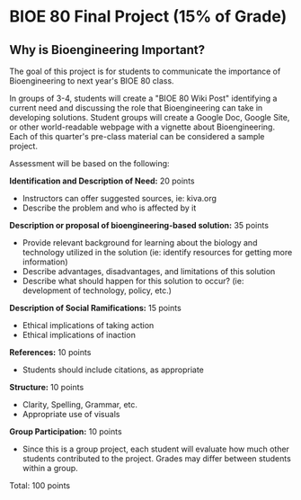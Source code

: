 # BIOE 80 Final Project (15% of Grade)
## Why is Bioengineering Important?

The goal of this project is for students to communicate the importance of Bioengineering to next year's BIOE 80 class.

In groups of 3-4, students will create a "BIOE 80 Wiki Post" identifying a current need and discussing the role that Bioengineering can take in developing solutions.
Student groups will create a Google Doc, Google Site, or other world-readable webpage with a vignette about Bioengineering.
Each of this quarter's pre-class material can be considered a sample project.

Assessment will be based on the following:

**Identification and Description of Need:** 20 points
* Instructors can offer suggested sources, ie: kiva.org
* Describe the problem and who is affected by it

**Description or proposal of bioengineering-based solution:** 35 points
* Provide relevant background for learning about the biology and technology utilized in the solution (ie: identify resources for getting more information)
* Describe advantages, disadvantages, and limitations of this solution
* Describe what should happen for this solution to occur? (ie: development of technology, policy, etc.)

**Description of Social Ramifications:** 15 points
* Ethical implications of taking action
* Ethical implications of inaction

**References:** 10 points
* Students should include citations, as appropriate

**Structure:** 10 points
* Clarity, Spelling, Grammar, etc.
* Appropriate use of visuals

**Group Participation:** 10 points
* Since this is a group project, each student will evaluate how much other students contributed to the project. 
Grades may differ between students within a group.

Total: 100 points
